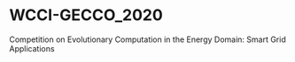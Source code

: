 # WCCI-GECCO_2020
Competition on Evolutionary Computation in the Energy Domain: Smart Grid Applications
